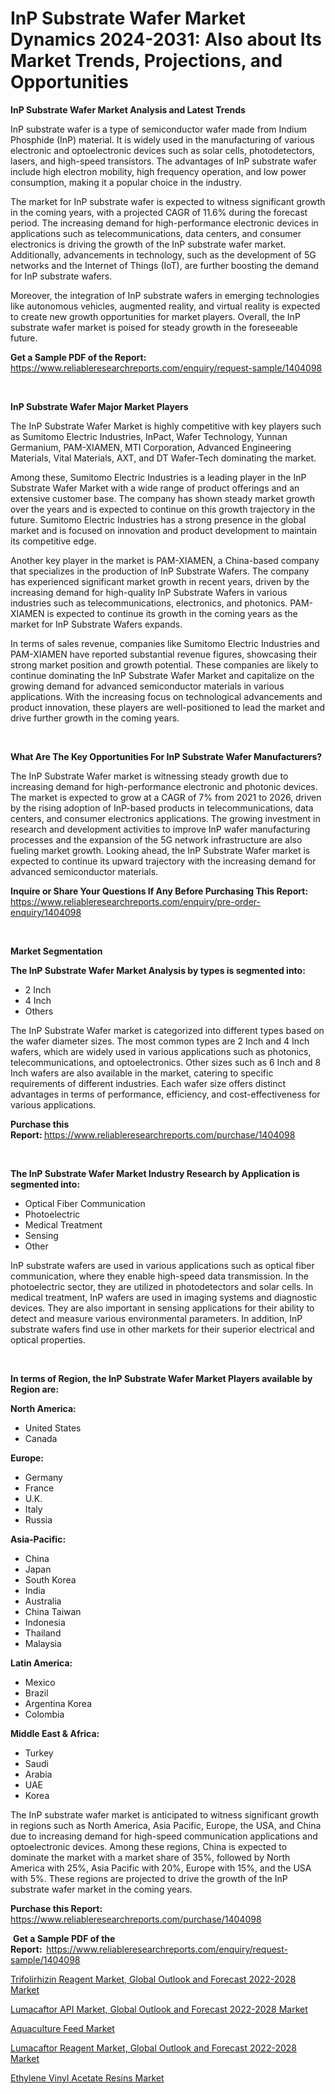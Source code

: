 <p><h1>InP Substrate Wafer Market Dynamics 2024-2031: Also about Its Market Trends, Projections, and Opportunities</h1></p><p><strong>InP Substrate Wafer Market Analysis and Latest Trends</strong></p>
<p><p>InP substrate wafer is a type of semiconductor wafer made from Indium Phosphide (InP) material. It is widely used in the manufacturing of various electronic and optoelectronic devices such as solar cells, photodetectors, lasers, and high-speed transistors. The advantages of InP substrate wafer include high electron mobility, high frequency operation, and low power consumption, making it a popular choice in the industry.</p><p>The market for InP substrate wafer is expected to witness significant growth in the coming years, with a projected CAGR of 11.6% during the forecast period. The increasing demand for high-performance electronic devices in applications such as telecommunications, data centers, and consumer electronics is driving the growth of the InP substrate wafer market. Additionally, advancements in technology, such as the development of 5G networks and the Internet of Things (IoT), are further boosting the demand for InP substrate wafers.</p><p>Moreover, the integration of InP substrate wafers in emerging technologies like autonomous vehicles, augmented reality, and virtual reality is expected to create new growth opportunities for market players. Overall, the InP substrate wafer market is poised for steady growth in the foreseeable future.</p></p>
<p><strong>Get a Sample PDF of the Report:&nbsp;</strong> <a href="https://www.reliableresearchreports.com/enquiry/request-sample/1404098">https://www.reliableresearchreports.com/enquiry/request-sample/1404098</a></p>
<p>&nbsp;</p>
<p><strong>InP Substrate Wafer Major Market Players</strong></p>
<p><p>The InP Substrate Wafer Market is highly competitive with key players such as Sumitomo Electric Industries, InPact, Wafer Technology, Yunnan Germanium, PAM-XIAMEN, MTI Corporation, Advanced Engineering Materials, Vital Materials, AXT, and DT Wafer-Tech dominating the market. </p><p>Among these, Sumitomo Electric Industries is a leading player in the InP Substrate Wafer Market with a wide range of product offerings and an extensive customer base. The company has shown steady market growth over the years and is expected to continue on this growth trajectory in the future. Sumitomo Electric Industries has a strong presence in the global market and is focused on innovation and product development to maintain its competitive edge.</p><p>Another key player in the market is PAM-XIAMEN, a China-based company that specializes in the production of InP Substrate Wafers. The company has experienced significant market growth in recent years, driven by the increasing demand for high-quality InP Substrate Wafers in various industries such as telecommunications, electronics, and photonics. PAM-XIAMEN is expected to continue its growth in the coming years as the market for InP Substrate Wafers expands.</p><p>In terms of sales revenue, companies like Sumitomo Electric Industries and PAM-XIAMEN have reported substantial revenue figures, showcasing their strong market position and growth potential. These companies are likely to continue dominating the InP Substrate Wafer Market and capitalize on the growing demand for advanced semiconductor materials in various applications. With the increasing focus on technological advancements and product innovation, these players are well-positioned to lead the market and drive further growth in the coming years.</p></p>
<p>&nbsp;</p>
<p><strong>What Are The Key Opportunities For InP Substrate Wafer Manufacturers?</strong></p>
<p><p>The InP Substrate Wafer market is witnessing steady growth due to increasing demand for high-performance electronic and photonic devices. The market is expected to grow at a CAGR of 7% from 2021 to 2026, driven by the rising adoption of InP-based products in telecommunications, data centers, and consumer electronics applications. The growing investment in research and development activities to improve InP wafer manufacturing processes and the expansion of the 5G network infrastructure are also fueling market growth. Looking ahead, the InP Substrate Wafer market is expected to continue its upward trajectory with the increasing demand for advanced semiconductor materials.</p></p>
<p><strong>Inquire or Share Your Questions If Any Before Purchasing This Report:</strong> <a href="https://www.reliableresearchreports.com/enquiry/pre-order-enquiry/1404098">https://www.reliableresearchreports.com/enquiry/pre-order-enquiry/1404098</a></p>
<p>&nbsp;</p>
<p><strong>Market Segmentation</strong></p>
<p><strong>The InP Substrate Wafer Market Analysis by types is segmented into:</strong></p>
<p><ul><li>2 Inch</li><li>4 Inch</li><li>Others</li></ul></p>
<p><p>The InP Substrate Wafer market is categorized into different types based on the wafer diameter sizes. The most common types are 2 Inch and 4 Inch wafers, which are widely used in various applications such as photonics, telecommunications, and optoelectronics. Other sizes such as 6 Inch and 8 Inch wafers are also available in the market, catering to specific requirements of different industries. Each wafer size offers distinct advantages in terms of performance, efficiency, and cost-effectiveness for various applications.</p></p>
<p><strong>Purchase this Report:&nbsp;</strong><a href="https://www.reliableresearchreports.com/purchase/1404098">https://www.reliableresearchreports.com/purchase/1404098</a></p>
<p>&nbsp;</p>
<p><strong>The InP Substrate Wafer Market Industry Research by Application is segmented into:</strong></p>
<p><ul><li>Optical Fiber Communication</li><li>Photoelectric</li><li>Medical Treatment</li><li>Sensing</li><li>Other</li></ul></p>
<p><p>InP substrate wafers are used in various applications such as optical fiber communication, where they enable high-speed data transmission. In the photoelectric sector, they are utilized in photodetectors and solar cells. In medical treatment, InP wafers are used in imaging systems and diagnostic devices. They are also important in sensing applications for their ability to detect and measure various environmental parameters. In addition, InP substrate wafers find use in other markets for their superior electrical and optical properties.</p></p>
<p>&nbsp;</p>
<p><strong>In terms of Region, the InP Substrate Wafer Market Players available by Region are:</strong></p>
<p>
    <p> <strong> North America: </strong>
        <ul>
            <li>United States</li>
            <li>Canada</li>
        </ul>
        </p> 
    <p> <strong> Europe: </strong>
        <ul>
            <li>Germany</li>
            <li>France</li>
            <li>U.K.</li>
            <li>Italy</li>
            <li>Russia</li>
        </ul>
        </p> 
    <p> <strong> Asia-Pacific: </strong>
        <ul>
            <li>China</li>
            <li>Japan</li>
            <li>South Korea</li>
            <li>India</li>
            <li>Australia</li>
            <li>China Taiwan</li>
            <li>Indonesia</li>
            <li>Thailand</li>
            <li>Malaysia</li>
        </ul>
        </p> 
    <p> <strong> Latin America: </strong>
        <ul>
            <li>Mexico</li>
            <li>Brazil</li>
            <li>Argentina Korea</li>
            <li>Colombia</li>
        </ul>
        </p> 
    <p> <strong> Middle East & Africa: </strong>
        <ul>
            <li>Turkey</li>
            <li>Saudi</li>
            <li>Arabia</li>
            <li>UAE</li>
            <li>Korea</li>
        </ul>
    </p>
    </p>
<p><p>The InP substrate wafer market is anticipated to witness significant growth in regions such as North America, Asia Pacific, Europe, the USA, and China due to increasing demand for high-speed communication applications and optoelectronic devices. Among these regions, China is expected to dominate the market with a market share of 35%, followed by North America with 25%, Asia Pacific with 20%, Europe with 15%, and the USA with 5%. These regions are projected to drive the growth of the InP substrate wafer market in the coming years.</p></p>
<p><strong>Purchase this Report: </strong><a href="https://www.reliableresearchreports.com/purchase/1404098">https://www.reliableresearchreports.com/purchase/1404098</a></p>
<p>&nbsp;<strong>Get a Sample PDF of the Report:&nbsp;&nbsp;</strong><a href="https://www.reliableresearchreports.com/enquiry/request-sample/1404098">https://www.reliableresearchreports.com/enquiry/request-sample/1404098</a></p>
<p><strong></strong></p>
<p><p><a href="https://fuschia-pecorino-a6d.notion.site/Global-Trifolirhizin-Reagent-Market-Global-Outlook-and-Forecast-2022-2028-Market-by-Types-Applicat-dda1fb166cdb45e5b0c74073f5c24927">Trifolirhizin Reagent Market, Global Outlook and Forecast 2022-2028 Market</a></p><p><a href="https://simplistic-meeting-7ee.notion.site/Lumacaftor-API-Market-Global-Outlook-and-Forecast-2022-2028-Market-Offers-Provide-Insightful-Data-f-e93c47d69bcb415e8434dd06a42a415b">Lumacaftor API Market, Global Outlook and Forecast 2022-2028 Market</a></p><p><a href="https://view.publitas.com/reportprime-1/aquaculture-feed-market-analysis-examines-its-scope-on-growth-opportunities-and-forecasted-trends-spanning-from-2024-to-2031/">Aquaculture Feed Market</a></p><p><a href="https://natural-crush-b99.notion.site/Lumacaftor-Reagent-Market-Global-Outlook-and-Forecast-2022-2028-Market-Dynamics-2024-2031-Also-abo-3d8c6e7c2244455092f80848f630440f">Lumacaftor Reagent Market, Global Outlook and Forecast 2022-2028 Market</a></p><p><a href="https://view.publitas.com/reportprime-1/ethylene-vinyl-acetate-resins-market-research-report-provides-thorough-industry-overview-which-offers-an-in-depth-analysis-of-product-trends-and-new-market-divisions/">Ethylene Vinyl Acetate Resins Market</a></p></p>